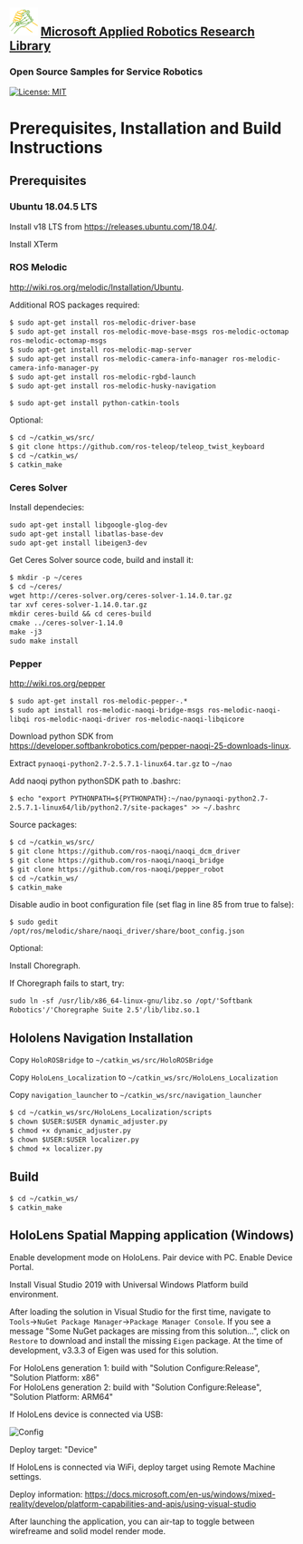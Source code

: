 ## ![logo](../img/MARR_logo.png) [Microsoft Applied Robotics Research Library](https://special-giggle-b26bab5f.pages.github.io/)
### Open Source Samples for Service Robotics
[![License: MIT](https://img.shields.io/badge/License-MIT-yellow.svg)](https://opensource.org/licenses/MIT) 

# Prerequisites, Installation and Build Instructions

## Prerequisites

### Ubuntu 18.04.5 LTS

Install v18 LTS from https://releases.ubuntu.com/18.04/.

Install XTerm

### ROS Melodic

http://wiki.ros.org/melodic/Installation/Ubuntu.

Additional ROS packages required:

```
$ sudo apt-get install ros-melodic-driver-base
$ sudo apt-get install ros-melodic-move-base-msgs ros-melodic-octomap ros-melodic-octomap-msgs
$ sudo apt-get install ros-melodic-map-server
$ sudo apt-get install ros-melodic-camera-info-manager ros-melodic-camera-info-manager-py
$ sudo apt-get install ros-melodic-rgbd-launch
$ sudo apt-get install ros-melodic-husky-navigation
```

```
$ sudo apt-get install python-catkin-tools
```

Optional:

```
$ cd ~/catkin_ws/src/
$ git clone https://github.com/ros-teleop/teleop_twist_keyboard
$ cd ~/catkin_ws/
$ catkin_make
```

### Ceres Solver

Install dependecies:

```
sudo apt-get install libgoogle-glog-dev
sudo apt-get install libatlas-base-dev
sudo apt-get install libeigen3-dev
```

Get Ceres Solver source code, build and install it:

```
$ mkdir -p ~/ceres
$ cd ~/ceres/
wget http://ceres-solver.org/ceres-solver-1.14.0.tar.gz
tar xvf ceres-solver-1.14.0.tar.gz
mkdir ceres-build && cd ceres-build
cmake ../ceres-solver-1.14.0
make -j3
sudo make install
```

### Pepper

http://wiki.ros.org/pepper

```
$ sudo apt-get install ros-melodic-pepper-.*
$ sudo apt install ros-melodic-naoqi-bridge-msgs ros-melodic-naoqi-libqi ros-melodic-naoqi-driver ros-melodic-naoqi-libqicore
```

Download python SDK from https://developer.softbankrobotics.com/pepper-naoqi-25-downloads-linux. 

Extract `pynaoqi-python2.7-2.5.7.1-linux64.tar.gz` to `~/nao`

Add naoqi python pythonSDK path to .bashrc:
```
$ echo "export PYTHONPATH=${PYTHONPATH}:~/nao/pynaoqi-python2.7-2.5.7.1-linux64/lib/python2.7/site-packages" >> ~/.bashrc
```

Source packages:

```
$ cd ~/catkin_ws/src/
$ git clone https://github.com/ros-naoqi/naoqi_dcm_driver
$ git clone https://github.com/ros-naoqi/naoqi_bridge
$ git clone https://github.com/ros-naoqi/pepper_robot
$ cd ~/catkin_ws/
$ catkin_make
```

Disable audio in boot configuration file (set flag in line 85 from true to false):

```
$ sudo gedit /opt/ros/melodic/share/naoqi_driver/share/boot_config.json
```

Optional:

Install Choregraph.

If Choregraph fails to start, try:
```
sudo ln -sf /usr/lib/x86_64-linux-gnu/libz.so /opt/'Softbank Robotics'/'Choregraphe Suite 2.5'/lib/libz.so.1
```

## Hololens Navigation Installation

Copy `HoloROSBridge` to `~/catkin_ws/src/HoloROSBridge`

Copy `HoloLens_Localization` to `~/catkin_ws/src/HoloLens_Localization`

Copy `navigation_launcher` to `~/catkin_ws/src/navigation_launcher`

```
$ cd ~/catkin_ws/src/HoloLens_Localization/scripts
$ chown $USER:$USER dynamic_adjuster.py
$ chmod +x dynamic_adjuster.py
$ chown $USER:$USER localizer.py
$ chmod +x localizer.py
```

## Build

```
$ cd ~/catkin_ws/
$ catkin_make
```

## HoloLens Spatial Mapping application (Windows)

Enable development mode on HoloLens. Pair device with PC. Enable Device Portal.

Install Visual Studio 2019 with Universal Windows Platform build environment.  

After loading the solution in Visual Studio for the first time, navigate to 
```Tools```->```NuGet Package Manager```->```Package Manager Console```. If 
you see a message "Some NuGet packages are missing from this solution...", 
click on ```Restore``` to download and install the missing ```Eigen``` package.
At the time of development, v3.3.3 of Eigen was used for this solution.

For HoloLens generation 1: build with "Solution Configure:Release", "Solution Platform: x86"  
For HoloLens generation 2: build with "Solution Configure:Release", "Solution Platform: ARM64" 


If HoloLens device is connected via USB:

![Config](images/config.png)

Deploy target: "Device"

If HoloLens is connected via WiFi, deploy target using Remote Machine settings.

Deploy information: https://docs.microsoft.com/en-us/windows/mixed-reality/develop/platform-capabilities-and-apis/using-visual-studio

After launching the application, you can air-tap to toggle between wirefreame and solid model render mode.


